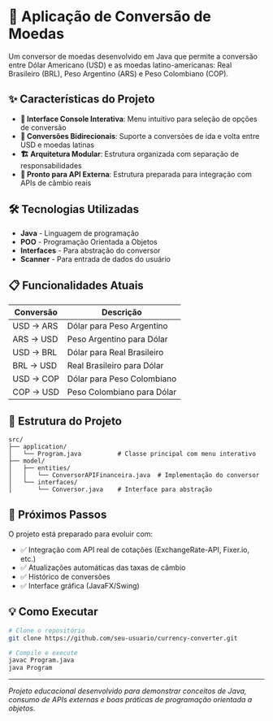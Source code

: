 # 💱 Aplicação de Conversão de Moedas

Um conversor de moedas desenvolvido em Java que permite a conversão entre Dólar Americano (USD) e as moedas latino-americanas: Real Brasileiro (BRL), Peso Argentino (ARS) e Peso Colombiano (COP).

## ✨ Características do Projeto

- **🎯 Interface Console Interativa**: Menu intuitivo para seleção de opções de conversão
- **🔄 Conversões Bidirecionais**: Suporte a conversões de ida e volta entre USD e moedas latinas
- **🏗️ Arquitetura Modular**: Estrutura organizada com separação de responsabilidades
- **🔌 Pronto para API Externa**: Estrutura preparada para integração com APIs de câmbio reais

## 🛠️ Tecnologias Utilizadas

- **Java** - Linguagem de programação
- **POO** - Programação Orientada a Objetos
- **Interfaces** - Para abstração do conversor
- **Scanner** - Para entrada de dados do usuário

## 📋 Funcionalidades Atuais

| Conversão | Descrição |
|-----------|-----------|
| USD → ARS | Dólar para Peso Argentino |
| ARS → USD | Peso Argentino para Dólar |
| USD → BRL | Dólar para Real Brasileiro |
| BRL → USD | Real Brasileiro para Dólar |
| USD → COP | Dólar para Peso Colombiano |
| COP → USD | Peso Colombiano para Dólar |

## 🚀 Estrutura do Projeto

```
src/
├── application/
│   └── Program.java          # Classe principal com menu interativo
├── model/
│   ├── entities/
│   │   └── ConversorAPIFinanceira.java  # Implementação do conversor
│   └── interfaces/
│       └── Conversor.java    # Interface para abstração
```

## 🔮 Próximos Passos

O projeto está preparado para evoluir com:
- ✅ Integração com API real de cotações (ExchangeRate-API, Fixer.io, etc.)
- ✅ Atualizações automáticas das taxas de câmbio
- ✅ Histórico de conversões
- ✅ Interface gráfica (JavaFX/Swing)

## 💡 Como Executar

```bash
# Clone o repositório
git clone https://github.com/seu-usuario/currency-converter.git

# Compile e execute
javac Program.java
java Program
```

---

*Projeto educacional desenvolvido para demonstrar conceitos de Java, consumo de APIs externas e boas práticas de programação orientada a objetos.*

